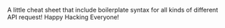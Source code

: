 A little cheat sheet that include boilerplate syntax for all kinds of different API request! Happy Hacking Everyone!
